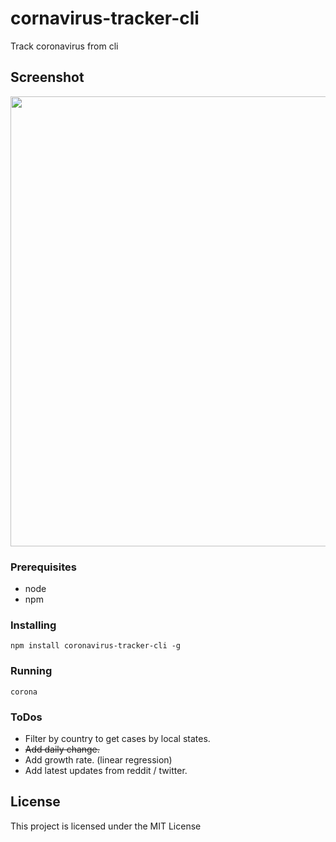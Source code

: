 # cornavirus-tracker-cli

Track coronavirus from cli

## Screenshot

<img src="https://i.ibb.co/cxJkRHf/screenshot.png" width="960" height="720">

### Prerequisites

* node
* npm


### Installing

```
npm install coronavirus-tracker-cli -g
```

### Running

```
corona
```

### ToDos

* Filter by country to get cases by local states.
* ~~Add daily change.~~
* Add growth rate. (linear regression)
* Add latest updates from reddit / twitter.

## License

This project is licensed under the MIT License


